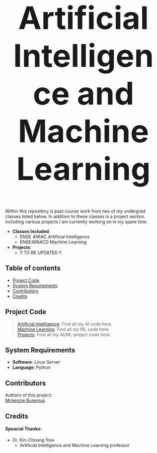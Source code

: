 <h1 align="center" style="font-size:100px" >
  Artificial Intelligence and Machine Learning
</h1>

Within this repository is past course work from two of my undergrad classes listed below. In addition to these classes is a project section including various projects I am currently working on in my spare time.  

- **Classes Included**:  
  - ENSE 496AC Artificial Intelligence  
  - ENSE496ACD Machine Learning  
- **Projects**:  
  - !! TO BE UPDATED !!


## Table of contents
- [Project Code](#project-code)
- [System Requirements](#system-requirements)
- [Contributors](#contributors)
- [Credits](#credits)


## Project Code
> [Artificial Intelligence](Artificial%20Intelligence): Find all my AI code here.  
> [Machine Learning](Machine%20Learning): Find all my ML code here.  
> [Projects](Projects): Find all my AI/ML project code here.  


## System Requirements
- **Software**: Linux Server
- **Language**: Python


## Contributors
Authors of this project:  
[Mckenzie Busenius](https://github.com/macbusenius)  


## Credits
#### Speacial Thanks:
- Dr. Kin-Choong Yow
  - Artificial Intelligence and Machine Learning professor





